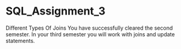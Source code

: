 # SQL_Assignment_3
Different Types Of Joins
You have successfully cleared the second semester. In your third semester you will work with joins and update statements.
